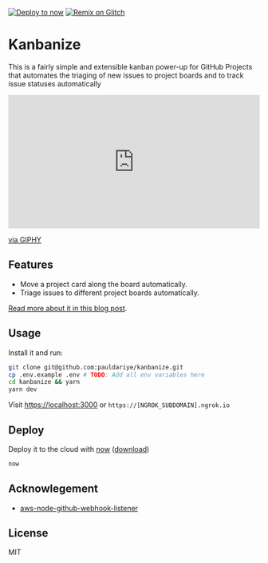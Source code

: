 [![Deploy to now](https://deploy.now.sh/static/button.svg)](https://deploy.now.sh/?repo=https://github.com/pauldariye/kanbanize&env=TOKEN&env=WEBHOOK_SECRET&env=OWNER&env=RESPOSITORY)
[![Remix on Glitch](https://cdn.glitch.com/2703baf2-b643-4da7-ab91-7ee2a2d00b5b%2Fremix-button.svg)](https://glitch.com/edit/#!/remix/kanbanize/ca1589ea-ae22-4483-a2ee-c0b4c426e43f)
# Kanbanize

This is a fairly simple and extensible kanban power-up for GitHub Projects that automates the triaging of new issues to project boards and to track issue statuses automatically

<div style="width:100%;height:0;padding-bottom:53%;position:relative;"><iframe src="https://giphy.com/embed/1d5O0w2mSW3Rglpjrk" width="100%" height="100%" style="position:absolute" frameBorder="0" class="giphy-embed" allowFullScreen></iframe></div><p><a href="https://giphy.com/gifs/github-project-management-1d5O0w2mSW3Rglpjrk">via GIPHY</a></p>

## Features

- Move a project card along the board automatically.
- Triage issues to different project boards automatically.

[Read more about it in this blog post](https://medium.com/the-andela-way/https-medium-com-the-andela-way-how-to-build-a-power-up-for-your-github-project-board-for-project-344d5b380a68).

## Usage

Install it and run:
```bash
git clone git@github.com:pauldariye/kanbanize.git
cp .env.example .env # TODO: Add all env variables here
cd kanbanize && yarn
yarn dev
```

Visit [https://localhost:3000](https://localhost:3000) or `https://[NGROK_SUBDOMAIN].ngrok.io`

## Deploy

Deploy it to the cloud with [now](https://zeit.co/now) ([download](https://zeit.co/download))
```bash
now
```

## Acknowlegement
- [aws-node-github-webhook-listener](https://github.com/serverless/examples/tree/master/aws-node-github-webhook-listener)

## License
MIT

